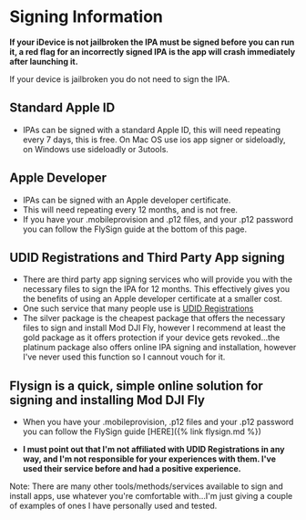 # Signing Information

**If your iDevice is not jailbroken the IPA must be signed before you can run it, a red flag for an incorrectly signed IPA is the app will crash immediately after launching it.**

If your device is jailbroken you do not need to sign the IPA.

## Standard Apple ID
* IPAs can be signed with a standard Apple ID, this will need repeating every 7 days, this is free. On Mac OS use ios app signer or sideloadly, on Windows use sideloadly or 3utools.


## Apple Developer
* IPAs can be signed with an Apple developer certificate.
* This will need repeating every 12 months, and is not free. 
* If you have your .mobileprovision and .p12 files, and your .p12 password you can follow the FlySign guide at the bottom of this page. 

## UDID Registrations and Third Party App signing 
* There are third party app signing services who will provide you with the necessary files to sign the IPA for 12 months. This effectively gives you the benefits of using an Apple developer certificate at a smaller cost.
* One such service that many people use is [UDID Registrations](https://www.udidregistrations.com/buy)
* The silver package is the cheapest package that offers the necessary files to sign and install Mod DJI Fly, however I recommend at least the gold package as it offers protection if your device gets revoked...the platinum package also offers online IPA signing and installation, however I've never used this function so I cannout vouch for it.

## Flysign is a quick, simple online solution for signing and installing Mod DJI Fly
* When you have your .mobileprovision, .p12 files and your .p12 password you can follow the FlySign guide [HERE]({% link flysign.md %})
 
* **I must point out that I'm not affiliated with UDID Registrations in any way, and I'm not responsible for your experiences with them. I've used their service before and had a positive experience.**


Note: There are many other tools/methods/services available to sign and install apps, use whatever you're comfortable with...I'm just giving a couple of examples of ones I have personally used and tested.



